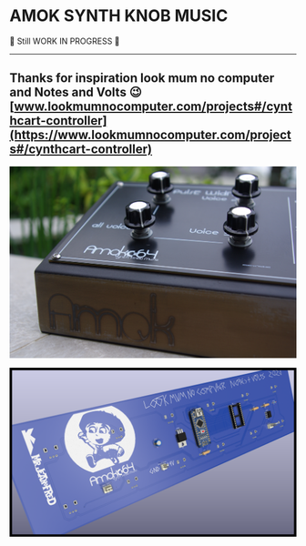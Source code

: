 # AMOK SYNTH KNOB MUSIC

:construction: Still WORK IN PROGRESS :construction:  

---
Thanks for inspiration look mum no computer and Notes and Volts :wink:  
[www.lookmumnocomputer.com/projects#/cynthcart-controller](https://www.lookmumnocomputer.com/projects#/cynthcart-controller)  
---

![AMOK SYNTH KNOB MUSIC steel box](https://github.com/Jean-Fred64/AMOK-SYNTH-KNOB-MUSIC/blob/main/medias/IMG/AMOK%20SYNTH%20KNOB%20MUSIC%20Steel%20BOX%20zoom%20amok%20logo.JPG)


![AMOK SYNTH KNOB MUSIC PCB](https://github.com/Jean-Fred64/AMOK-SYNTH-KNOB-MUSIC/blob/main/medias/IMG/AMOK%20SYNTH%20KNOB%20MUSIC%20PCB%20back%20Blue%20edition.png)
